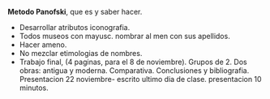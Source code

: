 [28/octubre]:#
**Metodo Panofski**, que es y saber hacer.  
- Desarrollar atributos iconografia.  
- Todos museos con mayusc. nombrar al men con sus apellidos.  
- Hacer ameno.  
- No mezclar etimologias de nombres.  
- Trabajo final, (4 paginas, para el 8 de noviembre). Grupos de 2. Dos obras: antigua y moderna. Comparativa. Conclusiones y bibliografia. Presentacion 22 noviembre- escrito ultimo dia de clase. presentacion 10 minutos.  
